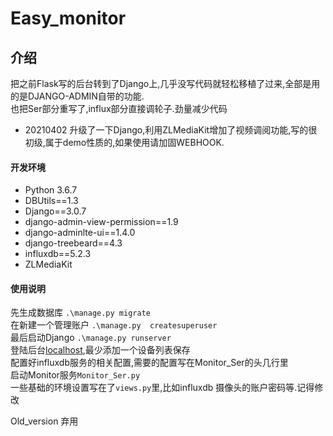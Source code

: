 ﻿# Easy_monitor


## 介绍
把之前Flask写的后台转到了Django上,几乎没写代码就轻松移植了过来,全部是用的是DJANGO-ADMIN自带的功能.  
也把Ser部分重写了,influx部分直接调轮子.劲量减少代码

* 20210402  升级了一下Django,利用ZLMediaKit增加了视频调阅功能,写的很初级,属于demo性质的,如果使用请加固WEBHOOK.




#### 开发环境
* Python 3.6.7
* DBUtils==1.3
* Django==3.0.7
* django-admin-view-permission==1.9
* django-adminlte-ui==1.4.0
* django-treebeard==4.3
* influxdb==5.2.3
* ZLMediaKit

#### 使用说明

先生成数据库    `.\manage.py migrate`  
在新建一个管理账户  `.\manage.py  createsuperuser`  
最后启动Django `.\manage.py runserver`    
登陆后台[localhost](http://localhost:8000),最少添加一个设备列表保存  
配置好influxdb服务的相关配置,需要的配置写在Monitor_Ser的头几行里  
启动Monitor服务`Monitor_Ser.py`     
一些基础的环境设置写在了`views.py`里,比如influxdb 摄像头的账户密码等.记得修改


 Old_version 弃用   
